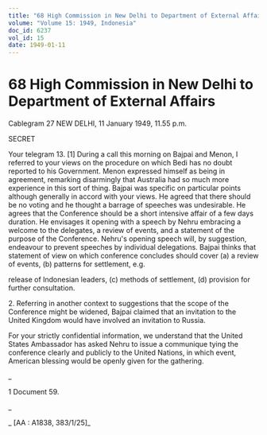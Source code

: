 ```yaml
---
title: "68 High Commission in New Delhi to Department of External Affairs"
volume: "Volume 15: 1949, Indonesia"
doc_id: 6237
vol_id: 15
date: 1949-01-11
---
```


# 68 High Commission in New Delhi to Department of External Affairs

Cablegram 27 NEW DELHI, 11 January 1949, 11.55 p.m.

SECRET

Your telegram 13. [1] During a call this morning on Bajpai and Menon, I referred to your views on the procedure on which Bedi has no doubt reported to his Government. Menon expressed himself as being in agreement, remarking disarmingly that Australia had so much more experience in this sort of thing. Bajpai was specific on particular points although generally in accord with your views. He agreed that there should be no voting and he thought a barrage of speeches was undesirable. He agrees that the Conference should be a short intensive affair of a few days duration. He envisages it opening with a speech by Nehru embracing a welcome to the delegates, a review of events, and a statement of the purpose of the Conference. Nehru's opening speech will, by suggestion, endeavour to prevent speeches by individual delegations. Bajpai thinks that statement of view on which conference concludes should cover (a) a review of events, (b) patterns for settlement, e.g.

release of Indonesian leaders, (c) methods of settlement, (d) provision for further consultation.

2\. Referring in another context to suggestions that the scope of the Conference might be widened, Bajpai claimed that an invitation to the United Kingdom would have involved an invitation to Russia.

For your strictly confidential information, we understand that the United States Ambassador has asked Nehru to issue a communique tying the conference clearly and publicly to the United Nations, in which event, American blessing would be openly given for the gathering.

_

1 Document 59.

_

_ [AA : A1838, 383/1/25]_
